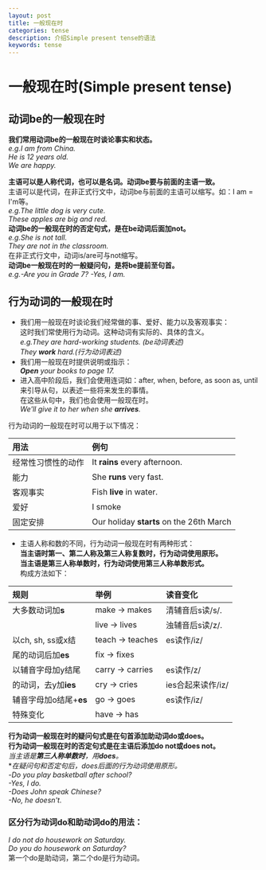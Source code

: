 ```yaml
---
layout: post
title: 一般现在时
categories: tense
description: 介绍Simple present tense的语法
keywords: tense
---
```


# 一般现在时(Simple present tense)

## 动词be的一般现在时

**我们常用动词be的一般现在时谈论事实和状态。**  
*e.g.I am from China.*  
*He is 12 years old.*  
*We are happy.*  

**主语可以是人称代词，也可以是名词。动词be要与前面的主语一致。**  
主语可以是代词，在非正式行文中，动词be与前面的主语可以缩写。如：I am = I'm等。  
*e.g.The little dog is very cute.*  
*These apples are big and red.*  
**动词be的一般现在时的否定句式，是在be动词后面加not。**  
*e.g.She is not tall.*  
*They are not in the classroom.*  
在非正式行文中，动词is/are可与not缩写。  
**动词be一般现在时的一般疑问句，是将be提前至句首。**  
*e.g.-Are you in Grade 7?* *-Yes, I am.*

## 行为动词的一般现在时  

* 我们用一般现在时谈论我们经常做的事、爱好、能力以及客观事实：  
 这时我们常使用行为动词。这种动词有实际的、具体的含义。  
*e.g.They are hard-working students. (be动词表述)*  
*They **work** hard.(行为动词表述)*  
* 我们用一般现在时提供说明或指示：  
***Open** your books to page 17.*  
* 进入高中阶段后，我们会使用连词如：after, when, before, as soon as, until来引导从句，以表述一些将来发生的事情。  
在这些从句中，我们也会使用一般现在时。  
*We'll give it to her when she **arrives**.*

行为动词的一般现在时可以用于以下情况：  

|用法              |例句                                      |
|:-----------------|:-----------------------------------------|
|经常性习惯性的动作|It **rains** every afternoon.             |
|能力              |She **runs** very fast.                   |
|客观事实          |Fish **live** in water.                   |
|爱好              |I smoke                                   |
|固定安排          |Our holiday **starts** on the 26th March  |

* 主语人称和数的不同，行为动词一般现在时有两种形式：  
**当主语时第一、第二人称及第三人称复数时，行为动词使用原形。**  
**当主语是第三人称单数时，行为动词使用第三人称单数形式。**  
构成方法如下：

|规则                  |举例            |读音变化         |
|:---------------------|:---------------|:----------------|
|大多数动词加**s**     |make -> makes   |清辅音后s读/s/.  |
|                      |live -> lives   |浊辅音后s读/z/.  |
|以ch, sh, ss或x结     |teach -> teaches|es读作/iz/       |
|尾的动词后加**es**    |fix -> fixes    |                 |
|以辅音字母加y结尾     |carry -> carries|es读作/z/        |
|的动词，去y加**ies**  |cry -> cries    |ies合起来读作/iz/|
|辅音字母加o结尾+**es**|go -> goes      |es读作/iz/       |
|特殊变化              |have -> has     |                 |

**行为动词一般现在时的疑问句式是在句首添加助动词do或does。**  
**行为动词一般现在时的否定句式是在主语后添加do not或does not。**  
*当主语是**第三人称单数时**，用**does**。*  
**在疑问句和否定句后，does后面的行为动词使用原形。*  
*-Do you play basketball after school?  
-Yes, I do.  
-Does John speak Chinese?  
-No, he doesn't.*  

### 区分行为动词do和助动词do的用法：  
*I do not do housework on Saturday.  
Do you do housework on Saturday?*  
第一个do是助动词，第二个do是行为动词。
